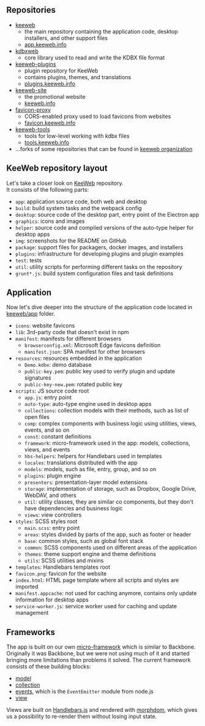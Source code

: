 ## Repositories

* [keeweb](https://github.com/keeweb/keeweb)
  * the main repository containing the application code, desktop installers, and other support files
  * [app.keeweb.info](https://app.keeweb.info)
* [kdbxweb](https://github.com/keeweb/kdbxweb)
  * core library used to read and write the KDBX file format
* [keeweb-plugins](https://github.com/keeweb/keeweb-plugins)
  * plugin repository for KeeWeb
  * contains plugins, themes, and translations
  * [plugins.keeweb.info](https://plugins.keeweb.info)
* [keeweb-site](https://github.com/keeweb/keeweb-site)
  * the promotional website
  * [keeweb.info](https://keeweb.info)
* [favicon-proxy](https://github.com/keeweb/favicon-proxy)
  * CORS-enabled proxy used to load favicons from websites
  * [favicon.keeweb.info](https://favicon.keeweb.info)
* [keeweb-tools](https://github.com/keeweb/keeweb-tools)
  * tools for low-level working with kdbx files
  * [tools.keeweb.info](https://tools.keeweb.info)
* ...forks of some repositories that can be found in [keeweb organization](https://github.com/keeweb)

## KeeWeb repository layout

Let's take a closer look on [KeeWeb](https://github.com/keeweb/keeweb) repository.  
It consists of the following parts:

* `app`: application source code, both web and desktop
* `build`: build system tasks and the webpack config
* `desktop`: source code of the desktop part, entry point of the Electron app
* `graphics`: icons and images
* `helper`: source code and compiled versions of the auto-type helper for desktop apps
* `img`: screenshots for the README on GitHub
* `package`: support files for packagers, docker images, and installers
* `plugins`: infrastructure for developing plugins and plugin examples
* `test`: tests
* `util`: utility scripts for performing different tasks on the repository
* `grunt*.js`: build system configuration files and task definitions

## Application

Now let's dive deeper into the structure of the application code located in [keeweb/app](https://github.com/keeweb/keeweb/tree/master/app) folder.

* `icons`: website favicons
* `lib`: 3rd-party code that doesn't exist in npm
* `manifest`: manifests for different browsers
  * `browserconfig.xml`: Microsoft Edge favicons definition
  * `manifest.json`: SPA manifest for other browsers
* `resources`: resources embedded in the application
  * `Demo.kdbx`: demo database
  * `public-key.pem`: public key used to verify plugin and update signatures
  * `public-key-new.pem`: rotated public key
* `scripts`: JS source code root
  * `app.js`: entry point
  * `auto-type`: auto-type engine used in desktop apps
  * `collections`: collection models with their methods, such as list of open files
  * `comp`: complex components with business logic using utilities, views, events, and so on
  * `const`: constant definitions
  * `framework`: micro-framework used in the app: models, collections, views, and events
  * `hbs-helpers`: helpers for Handlebars used in templates
  * `locales`: translations distributed with the app
  * `models`: models, such as file, entry, group, and so on
  * `plugins`: plugin engine
  * `presenters`: presentation-layer model extensions
  * `storage`: implementation of storage, such as Dropbox, Google Drive, WebDAV, and others
  * `util`: utility classes, they are similar co components, but they don't have dependencies and business logic
  * `views`: view controllers
* `styles`: SCSS styles root
  * `main.scss`: entry point
  * `areas`: styles divided by parts of the app, such as footer or header
  * `base`: common styles, such as global font stack
  * `common`: SCSS components used on different areas of the application
  * `themes`: theme support engine and theme definitions
  * `utils`: SCSS utilities and mixins
* `templates`: Handlebars templates root
* `favicon.png`: favicon for the website
* `index.html`: HTML page template where all scripts and styles are imported
* `manifest.appcache`: not used for caching anymore, contains only update information for desktop apps
* `service-worker.js`: service worker used for caching and update management

## Frameworks

The app is built on our own [micro-framework](https://github.com/keeweb/keeweb/tree/master/app/scripts/framework) which is similar to Backbone. Originally it was Backbone, but we were not using much of it and started bringing more limitations than problems it solved. The current framework consists of these building blocks:

* [model](https://github.com/keeweb/keeweb/blob/master/app/scripts/framework/model.js)
* [collection](https://github.com/keeweb/keeweb/blob/master/app/scripts/framework/collection.js)
* [events](https://github.com/keeweb/keeweb/blob/master/app/scripts/framework/events.js), which is the `EventEmitter` module from node.js
* [view](https://github.com/keeweb/keeweb/blob/master/app/scripts/framework/views/view.js)

Views are built on [Handlebars.js](https://handlebarsjs.com) and rendered with [morphdom](https://github.com/patrick-steele-idem/morphdom), which gives us a possibility to re-render them without losing input state.
